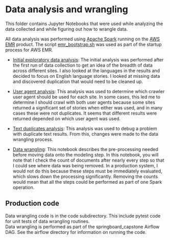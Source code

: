 
# Data analysis and wrangling

This folder contains Jupyter Notebooks that were used while analyzing the data collected
and while figuring out how to wrangle data.

All data analysis was performed using [Apache Spark](https://spark.apache.org/) running on the 
[AWS EMR](https://aws.amazon.com/emr/) product.  The 
script [emr_bootstrap.sh](https://github.com/metacreek/springboard/blob/master/data-wrangling/emr_bootstrap.sh) was used as part
of the startup process for AWS EMR.

* [Initial exploratory data analysis](https://github.com/metacreek/springboard/blob/master/data-wrangling/EDA-initial.ipynb): 
The initial analysis was performed after the first run of data collection to get an idea of
the breadth of data across different sites.  I also looked at the languages in the results and
decided to focus on English language stories.  I looked at missing data and discovered duplication
that would need to be cleaned up.

* [User agent analysis](https://github.com/metacreek/springboard/blob/master/data-wrangling/EDA-user-agent.ipynb): This 
analysis was used to determine which crawler user agent should be used for each site.  In 
some cases, this led me to determine I should crawl with both user agents because
some sites returned a significant set of stories when either was used, and in
many cases these were not duplicates.  It seems that different results were returned depended on which
user agent was used.

* [Text duplicates analysis](https://github.com/metacreek/springboard/blob/master/data-wrangling/text-duplicates-analysis.ipynb): 
This analysis was used to debug a problem with duplicate text results.  From this,
changes were made to the data wrangling process.

* [Data wrangling](https://github.com/metacreek/springboard/blob/master/data-wrangling/Data-Wrangling.ipynb): This
notebook describes the pre-processing needed before moving data onto the modeling step. In this
notebook, you will note that I check the count of documents after nearly every step so that I could see
where data was being removed.  In a production system, I would not do this because these steps must
be immediately evaluated, which slows down the processing significantly.  Removing
the counts would mean that all the steps could be performed as part of one Spark operation.

## Production code

Data wrangling code is in the code subdirectory.  This include pytest code for unit tests of data wrangling routines.  
Data wrangling is performed as part of the springboard_capstone Airflow DAG.
See the airflow directory for information on running the code.